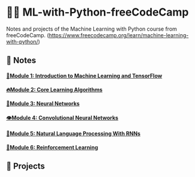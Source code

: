 # 👩‍💻 ML-with-Python-freeCodeCamp
Notes and projects of the Machine Learning with Python course from freeCodeCamp. (https://www.freecodecamp.org/learn/machine-learning-with-python/)

## 📝 Notes

#### [🚀Module 1: Introduction to Machine Learning and TensorFlow](./notes/introduction-to-machine-learning-and-tensorflow.md)
#### [🔥Module 2: Core Learning Algorithms](./notes/core-learning-algorithms.md)
#### [🧠Module 3: Neural Networks](./notes/neural-networks.md)
#### [👁Module 4: Convolutional Neural Networks](./notes/convolutional.md)
#### [👅Module 5: Natural Language Processing With RNNs](./notes/NLP.md)
#### [🦾Module 6: Reinforcement Learning](./notes/reinforcement.md)


## 👾 Projects
